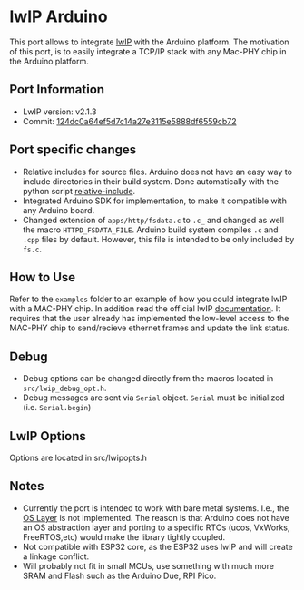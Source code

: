 # lwIP Arduino

This port allows to integrate [lwIP](https://savannah.nongnu.org/projects/lwip/) with the Arduino platform. The motivation of this port, is to easily integrate a TCP/IP stack with any Mac-PHY chip in the Arduino platform.


## Port Information

- LwIP version: v2.1.3
- Commit: [124dc0a64ef5d7c14a27e3115e5888df6559cb72](http://git.savannah.gnu.org/cgit/lwip.git/commit/?id=124dc0a64ef5d7c14a27e3115e5888df6559cb72)

## Port specific changes

- Relative includes for source files. Arduino does not have an easy way to include directories in their build system. Done automatically with the python script [relative-include](https://github.com/vChavezB/include-relative).
- Integrated Arduino SDK for implementation, to make it compatible with any Arduino board.
- Changed extension of `apps/http/fsdata.c` to `.c_` and changed as well the macro `HTTPD_FSDATA_FILE`. Arduino build system compiles `.c` and `.cpp` files by default. However, this file is intended to be only included by `fs.c`.

## How to Use

Refer to the `examples` folder to an example of how you could integrate lwIP with a MAC-PHY chip. In addition read the official lwIP [documentation](https://www.nongnu.org/lwip/2_0_x/group__lwip__nosys.html). It requires that the user already has implemented the low-level access to the MAC-PHY chip to send/recieve ethernet frames and update the link status.

## Debug

- Debug options can be changed directly from the macros located in `src/lwip_debug_opt.h`.
- Debug messages are sent via `Serial` object. `Serial` must be initialized (i.e. `Serial.begin`)

## LwIP Options

Options are located in src/lwipopts.h

## Notes

- Currently the port is intended to work with bare metal systems. I.e., the [OS Layer](https://www.nongnu.org/lwip/2_0_x/group__sys__os.html) is not implemented. The reason is that Arduino does not have an OS abstraction layer and porting to a specific RTOs (ucos, VxWorks, FreeRTOS,etc) would make the library tightly coupled.
- Not compatible with ESP32 core, as the ESP32 uses lwIP and will create a linkage conflict.
- Will probably not fit in small MCUs, use something with much more SRAM and Flash such as the Arduino Due, RPI Pico.


